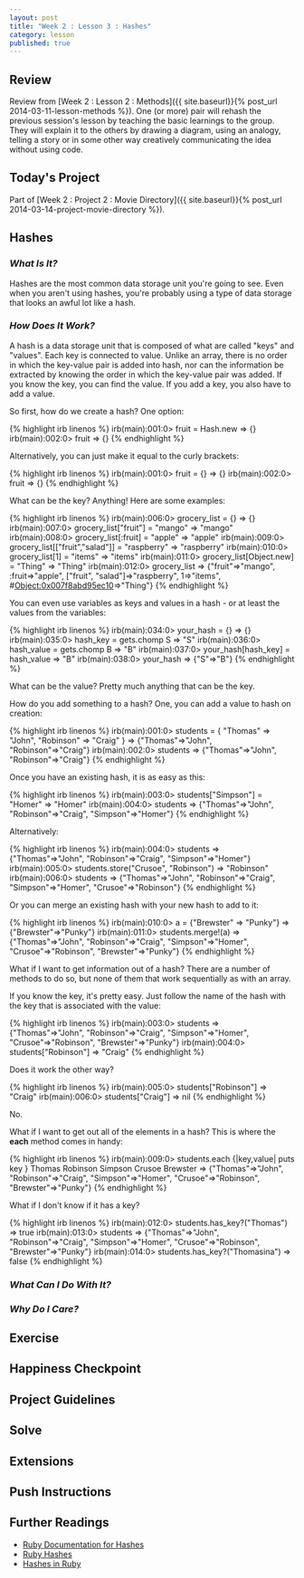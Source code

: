 ```yaml
---
layout: post
title: "Week 2 : Lesson 3 : Hashes"
category: lesson
published: true
---
```


## Review

Review from [Week 2 : Lesson 2 : Methods]({{ site.baseurl}}{% post_url 2014-03-11-lesson-methods %}).  One (or more) pair will rehash the previous session's lesson by teaching the basic learnings to the group.  They will explain it to the others by drawing a diagram, using an analogy, telling a story or in some other way creatively communicating the idea without using code.

## Today's Project<a name="todays-project"></a>

Part of [Week 2 : Project 2 : Movie Directory]({{ site.baseurl}}{% post_url 2014-03-14-project-movie-directory %}).

## Hashes

### _What Is It?_

Hashes are the most common data storage unit you're going to see.  Even when you aren't using hashes, you're probably using a type of data storage that looks an awful lot like a hash.  

### _How Does It Work?_

A hash is a data storage unit that is composed of what are called "keys" and "values".  Each key is connected to value.  Unlike an array, there is no order in which the key-value pair is added into hash, nor can the information be extracted by knowing the order in which the key-value pair was added.  If you know the key, you can find the value.  If you add a key, you also have to add a value.

So first, how do we create a hash? One option:

{% highlight irb linenos %}
irb(main):001:0> fruit = Hash.new
=> {}
irb(main):002:0> fruit
=> {}
{% endhighlight %}

Alternatively, you can just make it equal to the curly brackets:

{% highlight irb linenos %}
irb(main):001:0> fruit = {}
=> {}
irb(main):002:0> fruit
=> {}
{% endhighlight %}

What can be the key? Anything!  Here are some examples:

{% highlight irb linenos %}
irb(main):006:0> grocery_list = {}
=> {}
irb(main):007:0> grocery_list["fruit"] = "mango"
=> "mango"
irb(main):008:0> grocery_list[:fruit] = "apple"
=> "apple"
irb(main):009:0> grocery_list[["fruit","salad"]] = "raspberry"
=> "raspberry"
irb(main):010:0> grocery_list[1] = "items"
=> "items"
irb(main):011:0> grocery_list[Object.new] = "Thing"
=> "Thing"
irb(main):012:0> grocery_list
=> {"fruit"=>"mango", :fruit=>"apple", ["fruit", "salad"]=>"raspberry", 1=>"items", #<Object:0x007f8abd95ec10>=>"Thing"}
{% endhighlight %}

You can even use variables as keys and values in a hash - or at least the values from the variables:

{% highlight irb linenos %}
irb(main):034:0> your_hash = {}
=> {}
irb(main):035:0> hash_key = gets.chomp
S
=> "S"
irb(main):036:0> hash_value = gets.chomp
B
=> "B"
irb(main):037:0> your_hash[hash_key] = hash_value
=> "B"
irb(main):038:0> your_hash 
=> {"S"=>"B"}
{% endhighlight %}

What can be the value?  Pretty much anything that can be the key.

How do you add something to a hash?  One, you can add a value to hash on creation:

{% highlight irb linenos %}
irb(main):001:0> students = { "Thomas" => "John", "Robinson" => "Craig" }
=> {"Thomas"=>"John", "Robinson"=>"Craig"}
irb(main):002:0> students
=> {"Thomas"=>"John", "Robinson"=>"Craig"}
{% endhighlight %}

Once you have an existing hash, it is as easy as this:

{% highlight irb linenos %}
irb(main):003:0> students["Simpson"] = "Homer"
=> "Homer"
irb(main):004:0> students
=> {"Thomas"=>"John", "Robinson"=>"Craig", "Simpson"=>"Homer"}
{% endhighlight %}

Alternatively:

{% highlight irb linenos %}
irb(main):004:0> students
=> {"Thomas"=>"John", "Robinson"=>"Craig", "Simpson"=>"Homer"}
irb(main):005:0> students.store("Crusoe", "Robinson")
=> "Robinson"
irb(main):006:0> students
=> {"Thomas"=>"John", "Robinson"=>"Craig", "Simpson"=>"Homer", "Crusoe"=>"Robinson"}
{% endhighlight %}

Or you can merge an existing hash with your new hash to add to it:

{% highlight irb linenos %}
irb(main):010:0> a = {"Brewster" => "Punky"}
=> {"Brewster"=>"Punky"}
irb(main):011:0> students.merge!(a)
=> {"Thomas"=>"John", "Robinson"=>"Craig", "Simpson"=>"Homer", "Crusoe"=>"Robinson", "Brewster"=>"Punky"}
{% endhighlight %}

What if I want to get information out of a hash? There are a number of methods to do so, but none of them that work sequentially as with an array. 

If you know the key, it's pretty easy.  Just follow the name of the hash with the key that is associated with the value:

{% highlight irb linenos %}
irb(main):003:0> students
=> {"Thomas"=>"John", "Robinson"=>"Craig", "Simpson"=>"Homer", "Crusoe"=>"Robinson", "Brewster"=>"Punky"}
irb(main):004:0> students["Robinson"]
=> "Craig"
{% endhighlight %}

Does it work the other way?  

{% highlight irb linenos %}
irb(main):005:0> students["Robinson"]
=> "Craig"
irb(main):006:0> students["Craig"]
=> nil
{% endhighlight %}

No.

What if I want to get out all of the elements in a hash?  This is where the **each** method comes in handy:

{% highlight irb linenos %}
irb(main):009:0> students.each {|key,value| puts key }
Thomas
Robinson
Simpson
Crusoe
Brewster
=> {"Thomas"=>"John", "Robinson"=>"Craig", "Simpson"=>"Homer", "Crusoe"=>"Robinson", "Brewster"=>"Punky"}
{% endhighlight %}

What if I don't know if it has a key?

{% highlight irb linenos %}
irb(main):012:0> students.has_key?("Thomas")
=> true
irb(main):013:0> students
=> {"Thomas"=>"John", "Robinson"=>"Craig", "Simpson"=>"Homer", "Crusoe"=>"Robinson", "Brewster"=>"Punky"}
irb(main):014:0> students.has_key?("Thomasina")
=> false
{% endhighlight %}

### _What Can I Do With It?_



### _Why Do I Care?_

## Exercise

## Happiness Checkpoint

## Project Guidelines

## Solve

## Extensions

## Push Instructions

## Further Readings

* [Ruby Documentation for Hashes](http://ruby-doc.org/core-2.1.0/Hash.html)
* [Ruby Hashes](http://www.tutorialspoint.com/ruby/ruby_hashes.htm)
* [Hashes in Ruby](http://zetcode.com/lang/rubytutorial/hashes/)